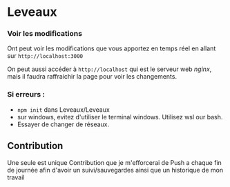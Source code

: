 # Leveaux

### Voir les modifications

Ont peut voir les modifications que vous apportez en temps réel en allant sur
`http://localhost:3000`

On peut aussi accéder à `http://localhost` qui est le serveur web _nginx_,
mais il faudra raffraichir la page pour voir les changements.

### Si erreurs :

- `npm init` dans Leveaux/Leveaux
- sur windows, evitez d'utiliser le terminal windows. Utilisez wsl our bash.
- Essayer de changer de réseaux.

## Contribution

Une seule est unique Contribution que je m'efforcerai de Push a chaque fin de journée afin d'avoir un suivi/sauvegardes ainsi que
un historique de mon travail
